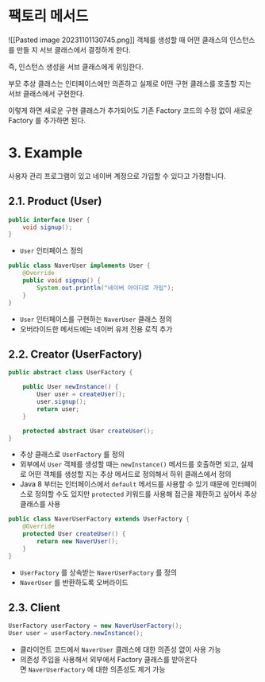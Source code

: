 # 팩토리 메서드

![[Pasted image 20231101130745.png]]
객체를 생성할 때 어떤 클래스의 인스턴스를 만들 지 서브 클래스에서 결정하게 한다.

즉, 인스턴스 생성을 서브 클래스에게 위임한다.

부모 추상 클래스는 인터페이스에만 의존하고 실제로 어떤 구현 클래스를 호출할 지는 서브 클래스에서 구현한다.

이렇게 하면 새로운 구현 클래스가 추가되어도 기존 Factory 코드의 수정 없이 새로운 Factory 를 추가하면 된다.

# 3. Example
사용자 관리 프로그램이 있고 네이버 계정으로 가입할 수 있다고 가정합니다.

## 2.1. Product (User)
```java
public interface User {
    void signup();
}
```
- `User` 인터페이스 정의

```java
public class NaverUser implements User {
    @Override
    public void signup() {
        System.out.println("네이버 아이디로 가입");
    }
}
```
- `User` 인터페이스를 구현하는 `NaverUser` 클래스 정의
- 오버라이드한 메서드에는 네이버 유저 전용 로직 추가


## 2.2. Creator (UserFactory)

```java
public abstract class UserFactory {

    public User newInstance() {
        User user = createUser();
        user.signup();
        return user;
    }

    protected abstract User createUser();
}
```

- 추상 클래스로 `UserFactory` 를 정의
- 외부에서 `User` 객체를 생성할 때는 `newInstance()` 메서드를 호출하면 되고, 실제로 어떤 객체를 생성할 지는 추상 메서드로 정의해서 하위 클래스에서 정의
- Java 8 부터는 인터페이스에서 `default` 메서드를 사용할 수 있기 때문에 인터페이스로 정의할 수도 있지만 `protected` 키워드를 사용해 접근을 제한하고 싶어서 추상 클래스를 사용

  

```java
public class NaverUserFactory extends UserFactory {
    @Override
    protected User createUser() {
        return new NaverUser();
    }
}
```

- `UserFactory` 를 상속받는 `NaverUserFactory` 를 정의
- `NaverUser` 를 반환하도록 오버라이드

  

## 2.3. Client

```java
UserFactory userFactory = new NaverUserFactory();
User user = userFactory.newInstance();
```

- 클라이언트 코드에서 `NaverUser` 클래스에 대한 의존성 없이 사용 가능
- 의존성 주입을 사용해서 외부에서 Factory 클래스를 받아온다면 `NaverUserFactory` 에 대한 의존성도 제거 가능